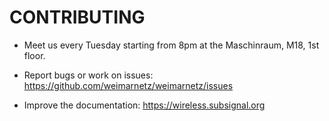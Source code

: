 # CONTRIBUTING

- Meet us every Tuesday starting from 8pm at the Maschinraum, M18, 1st floor. 

- Report bugs or work on issues: https://github.com/weimarnetz/weimarnetz/issues 

- Improve the documentation: https://wireless.subsignal.org
